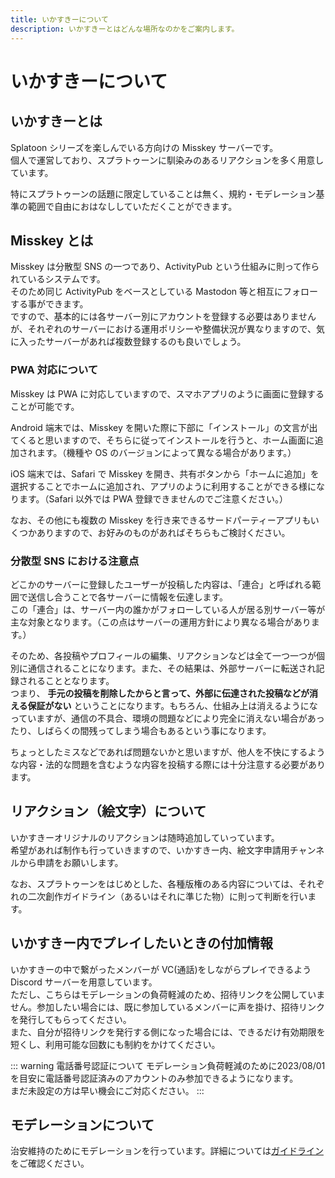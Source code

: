 ```yaml
---
title: いかすきーについて
description: いかすきーとはどんな場所なのかをご案内します。
---
```


# いかすきーについて

## いかすきーとは

Splatoon シリーズを楽しんでいる方向けの Misskey サーバーです。  
個人で運営しており、スプラトゥーンに馴染みのあるリアクションを多く用意しています。

特にスプラトゥーンの話題に限定していることは無く、規約・モデレーション基準の範囲で自由におはなししていただくことができます。

## Misskey とは

Misskey は分散型 SNS の一つであり、ActivityPub という仕組みに則って作られているシステムです。  
そのため同じ ActivityPub をベースとしている Mastodon 等と相互にフォローする事ができます。  
ですので、基本的には各サーバー別にアカウントを登録する必要はありませんが、それぞれのサーバーにおける運用ポリシーや整備状況が異なりますので、気に入ったサーバーがあれば複数登録するのも良いでしょう。

### PWA 対応について

Misskey は PWA に対応していますので、スマホアプリのように画面に登録することが可能です。

Android 端末では、Misskey を開いた際に下部に「インストール」の文言が出てくると思いますので、そちらに従ってインストールを行うと、ホーム画面に追加されます。（機種や OS のバージョンによって異なる場合があります。）

iOS 端末では、Safari で Misskey を開き、共有ボタンから「ホームに追加」を選択することでホームに追加され、アプリのように利用することができる様になります。（Safari 以外では PWA 登録できませんのでご注意ください。）

なお、その他にも複数の Misskey を行き来できるサードパーティーアプリもいくつかありますので、お好みのものがあればそちらもご検討ください。

### 分散型 SNS における注意点

どこかのサーバーに登録したユーザーが投稿した内容は、「連合」と呼ばれる範囲で送信し合うことで各サーバーに情報を伝達します。  
この「連合」は、サーバー内の誰かがフォローしている人が居る別サーバー等が主な対象となります。（この点はサーバーの運用方針により異なる場合があります。）

そのため、各投稿やプロフィールの編集、リアクションなどは全て一つ一つが個別に通信されることになります。また、その結果は、外部サーバーに転送され記録されることとなります。  
つまり、 **手元の投稿を削除したからと言って、外部に伝達された投稿などが消える保証がない** ということになります。もちろん、仕組み上は消えるようになっていますが、通信の不具合、環境の問題などにより完全に消えない場合があったり、しばらくの間残ってしまう場合もあるという事になります。

ちょっとしたミスなどであれば問題ないかと思いますが、他人を不快にするような内容・法的な問題を含むような内容を投稿する際には十分注意する必要があります。

## リアクション（絵文字）について

いかすきーオリジナルのリアクションは随時追加していっています。  
希望があれば制作も行っていきますので、いかすきー内、絵文字申請用チャンネルから申請をお願いします。

なお、スプラトゥーンをはじめとした、各種版権のある内容については、それぞれの二次創作ガイドライン（あるいはそれに準じた物）に則って判断を行います。

## いかすきー内でプレイしたいときの付加情報

いかすきーの中で繋がったメンバーが VC(通話)をしながらプレイできるよう Discord サーバーを用意しています。  
ただし、こちらはモデレーションの負荷軽減のため、招待リンクを公開していません。参加したい場合には、既に参加しているメンバーに声を掛け、招待リンクを発行してもらってください。  
また、自分が招待リンクを発行する側になった場合には、できるだけ有効期限を短くし、利用可能な回数にも制約をかけてください。

::: warning 電話番号認証について
モデレーション負荷軽減のために2023/08/01を目安に電話番号認証済みのアカウントのみ参加できるようになります。  
まだ未設定の方は早い機会にご対応ください。
:::

## モデレーションについて

治安維持のためにモデレーションを行っています。詳細については[ガイドライン](/guideline.html)をご確認ください。
